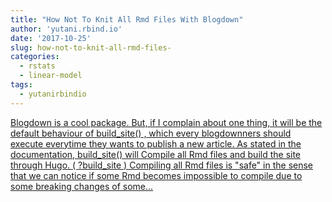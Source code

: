 ```yaml
---
title: "How Not To Knit All Rmd Files With Blogdown"
author: 'yutani.rbind.io'
date: '2017-10-25'
slug: how-not-to-knit-all-rmd-files-
categories:
  - rstats
  - linear-model
tags:
  - yutanirbindio
---
```


[Blogdown is a cool package. But, if I complain about one thing, it will be the default behaviour of build_site() , which every blogdownners should execute everytime they wants to publish a new article. As stated in the documentation, build_site() will Compile all Rmd files and build the site through Hugo. ( ?build_site ) Compiling all Rmd files is "safe" in the sense that we can notice if some Rmd becomes impossible to compile due to some breaking changes of some...<click to read more>](https://yutani.rbind.io/post/2017-10-25-blogdown-custom/)

